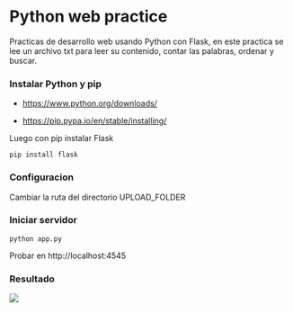 
# Python web practice


Practicas de desarrollo web usando Python con Flask, en este practica se lee un archivo txt para leer su contenido, contar las palabras, ordenar y buscar.


### Instalar Python y pip

-  https://www.python.org/downloads/

-  https://pip.pypa.io/en/stable/installing/

Luego con pip instalar Flask

    pip install flask

### Configuracion

Cambiar la ruta del directorio UPLOAD_FOLDER

### Iniciar servidor

    python app.py

Probar en http://localhost:4545

### Resultado

<img src="http://i.imgur.com/yTgi6Ft.png">
